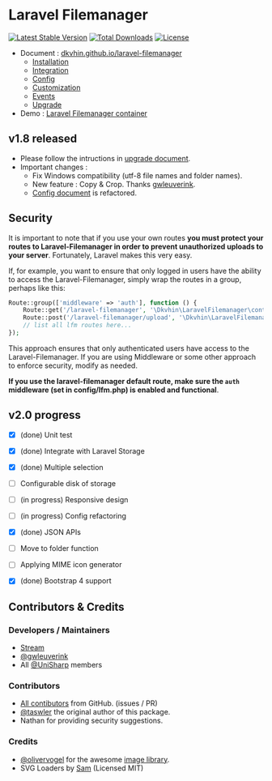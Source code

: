 # Laravel Filemanager
[![Latest Stable Version](https://poser.pugx.org/dkvhin/laravel-filemanager/v/stable)](https://packagist.org/packages/dkvhin/laravel-filemanager)
[![Total Downloads](https://poser.pugx.org/dkvhin/laravel-filemanager/downloads)](https://packagist.org/packages/dkvhin/laravel-filemanager)
[![License](https://poser.pugx.org/dkvhin/laravel-filemanager/license)](https://packagist.org/packages/dkvhin/laravel-filemanager)

 * Document : [dkvhin.github.io/laravel-filemanager](http://dkvhin.github.io/laravel-filemanager/)
   * [Installation](http://dkvhin.github.io/laravel-filemanager/installation)
   * [Integration](http://dkvhin.github.io/laravel-filemanager/integration)
   * [Config](http://dkvhin.github.io/laravel-filemanager/config)
   * [Customization](http://dkvhin.github.io/laravel-filemanager/customization)
   * [Events](http://dkvhin.github.io/laravel-filemanager/events)
   * [Upgrade](http://dkvhin.github.io/laravel-filemanager/upgrade)
 * Demo : [Laravel Filemanager container](https://github.com/UniSharp/laravel-filemanager-example-5.3)

## v1.8 released
 * Please follow the intructions in [upgrade document](https://dkvhin.github.io/laravel-filemanager/upgrade).
 * Important changes :
   * Fix Windows compatibility (utf-8 file names and folder names).
   * New feature : Copy & Crop. Thanks [gwleuverink](https://github.com/gwleuverink).
   * [Config document](https://dkvhin.github.io/laravel-filemanager/config) is refactored.

## Security

It is important to note that if you use your own routes **you must protect your routes to Laravel-Filemanager in order to prevent unauthorized uploads to your server**. Fortunately, Laravel makes this very easy.

If, for example, you want to ensure that only logged in users have the ability to access the Laravel-Filemanager, simply wrap the routes in a group, perhaps like this:

```php
Route::group(['middleware' => 'auth'], function () {
    Route::get('/laravel-filemanager', '\Dkvhin\LaravelFilemanager\controllers\LfmController@show');
    Route::post('/laravel-filemanager/upload', '\Dkvhin\LaravelFilemanager\controllers\UploadController@upload');
    // list all lfm routes here...
});
```

This approach ensures that only authenticated users have access to the Laravel-Filemanager. If you are using Middleware or some other approach to enforce security, modify as needed.

**If you use the laravel-filemanager default route, make sure the `auth` middleware (set in config/lfm.php) is enabled and functional**.

## v2.0 progress
* [x] (done) Unit test
* [x] (done) Integrate with Laravel Storage
* [x] (done) Multiple selection
* [ ] Configurable disk of storage
* [ ] (in progress) Responsive design
* [ ] (in progress) Config refactoring
* [x] (done) JSON APIs
* [ ] Move to folder function
* [ ] Applying MIME icon generator
* [x] (done) Bootstrap 4 support


## Contributors & Credits

### Developers / Maintainers

 * [Stream](https://github.com/g0110280)
 * [@gwleuverink](https://github.com/gwleuverink)
 * All [@UniSharp](https://github.com/UniSharp) members

### Contributors

 * [All contibutors](https://github.com/UniSharp/laravel-filemanager/graphs/contributors) from GitHub. (issues / PR)
 * [@taswler](https://github.com/tsawler) the original author of this package.
 * Nathan for providing security suggestions.

### Credits

 * [@olivervogel](https://github.com/olivervogel) for the awesome [image library](https://github.com/Intervention/image).
 * SVG Loaders by [Sam](http://samherbert.net/svg-loaders/) (Licensed MIT)

